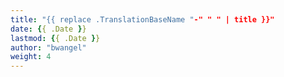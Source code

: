 ```yaml
---
title: "{{ replace .TranslationBaseName "-" " " | title }}"
date: {{ .Date }}
lastmod: {{ .Date }}
author: "bwangel"
weight: 4
---
```


